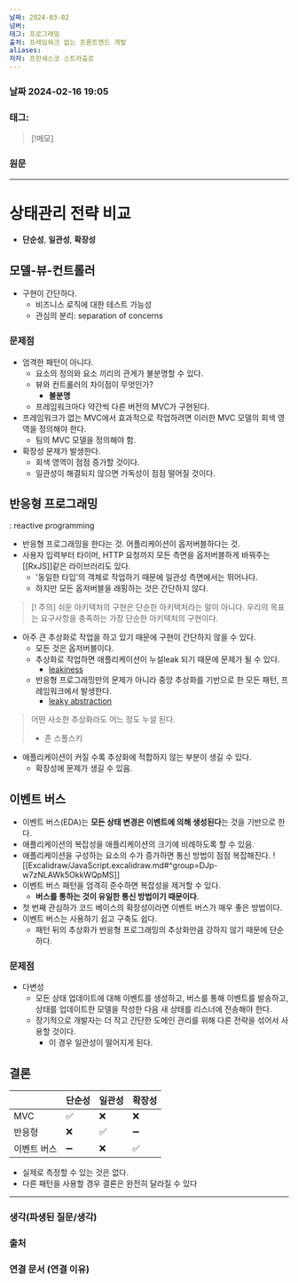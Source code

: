 ```yaml
---
날짜: 2024-03-02
넘버: 
태그: 프로그래밍
출처: 프레임워크 없는 프론트엔드 개발
aliases: 
저자: 프란세스코 스트라츨로
---
```

### 날짜  2024-02-16 19:05

### 태그:

>[!메모]
>

### 원문
---
# 상태관리 전략 비교
- **단순성**, **일관성**, **확장성**
## 모델-뷰-컨트롤러
- 구현이 간단하다.
	- 비즈니스 로직에 대한 테스트 가능성
	- 관심의 분리: separation of concerns
### 문제점
- 엄격한 패턴이 아니다.
	- 요소의 정의와 요소 끼리의 관게가 불분명할 수 있다.
	- 뷰와 컨트롤러의 차이점이 무엇인가?
		- **불분명**
	- 프레임워크마다 약간씩 다른 버전의 MVC가 구현된다.
- 프레임워크가 없는 MVC에서 효과적으로 작업하려면 이러한 MVC 모델의 회색 영역을 정의해야 한다.
	- 팀의 MVC 모델을 정의해야 함.
- 확장성 문제가 발생한다.
	- 회색 영역이 점점 증가할 것이다.
	- 일관성이 해결되지 않으면 가독성이 점점 떨어질 것이다.
## 반응형 프로그래밍
: reactive programming
- 반응형 프로그래밍을 한다는 것. 어플리케이션이 옵저버블하다는 것.
- 사용자 입력부터 타이머, HTTP 요청까지 모든 측면을 옵저버블하게 바꿔주는 [[RxJS]]같은 라이브러리도 있다.
	- '동일한 타입'의 객체로 작업하기 때문에 일관성 측면에서는 뛰어나다.
	- 하지만 모든 옵저버블을 래핑하는 것은 간단하지 않다.
> [! 주의]
> 쉬운 아키텍처의 구현은 단순한 아키텍처라는 말이 아니다. 우리의 목표는 요구사항을 충족하는 가장 단순한 아키텍처의 구현이다.
- 아주 큰 추상화로 작업을 하고 있기 때문에 구현이 간단하지 않을 수 있다.
	- 모든 것은 옵저버블이다.
	- 추상화로 작업하면 애플리케이션이 누설leak 되기 때문에 문제가 될 수 있다.
		- [leakiness](https://betterprogramming.pub/leaky-abstraction-what-is-it-ed0bc84000fd)
	- 반응형 프로그래밍만의 문제가 아니라 중앙 추상화를 기반으로 한 모든 패턴, 프레임워크에서 발생한다.
		- [leaky abstraction](https://en.wikipedia.org/wiki/Leaky_abstraction)
> 어떤 사소한 추상화라도 어느 정도 누설 된다.
> - 존 스폴스키

- 애플리케이션이 커질 수록 추상화에 적합하지 않는 부분이 생길 수 있다.
	- 확장성에 문제가 생길 수 있음.
## 이벤트 버스
- 이벤트 버스(EDA)는 **모든 상태 변경은 이벤트에 의해 생성된다**는 것을 기반으로 한다.
- 애플리케이션의 복잡성을 애플리케이션의 크기에 비례하도록 할 수 있음.
- 애플리케이션을 구성하는 요소의 수가 증가하면 통신 방법이 점점 복잡해진다.
![[Excalidraw/JavaScript.excalidraw.md#^group=DJp-w7zNLAWk5OkkWQpMS]]
- 이벤트 버스 패턴을 엄격히 준수하면 복잡성을 제거할 수 있다.
	- **버스를 통하는 것이 유일한 통신 방법이기 때문이다**.
- 첫 번째 관심하가 코드 베이스의 확장성이라면 이벤트 버스가 매우 좋은 방법이다.
- 이벤트 버스는 사용하기 쉽고 구축도 쉽다.
	- 패턴 뒤의 추상화가 반응형 프로그래밍의 추상화만큼 강하지 않기 때문에 단순하다.
### 문제점
- 다변성
	- 모든 상태 업데이트에 대해 이벤트를 생성하고, 버스를 통해 이벤트를 발송하고, 상태를 업데이트한 모델을 작성한 다음 새 상태를 리스너에 전송해야 한다.
	- 장기적으로 개발자는 더 작고 간단한 도메인 관리를 위해 다른 전략을 섞어서 사용할 것이다.
		- 이 경우 일관성이 떨어지게 된다.
## 결론

|         | 단순성 | 일관성 | 확장성 |
| ------- | --- | --- | --- |
| MVC<br> | ✅   | ❌   | ❌   |
| 반응형     | ❌   | ✅   | ➖   |
| 이벤트 버스  | ➖   | ❌   | ✅   |
- 실제로 측정할 수 있는 것은 없다.
- 다른 패턴을 사용할 경우 결론은 완전히 달라질 수 있다
---
### 생각(파생된 질문/생각)

### 출처

### 연결 문서 (연결 이유)
